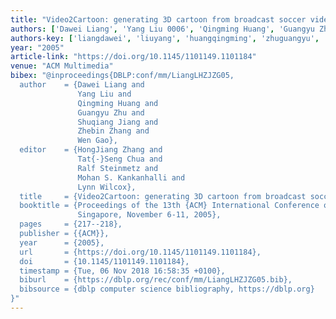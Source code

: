 ```yaml
---
title: "Video2Cartoon: generating 3D cartoon from broadcast soccer video"
authors: ['Dawei Liang', 'Yang Liu 0006', 'Qingming Huang', 'Guangyu Zhu', 'Shuqiang Jiang', 'Zhebin Zhang', 'Wen Gao 0001']
authors-key: ['liangdawei', 'liuyang', 'huangqingming', 'zhuguangyu', 'jiangshuqiang', 'zhangzhebin', 'gaowen']
year: "2005"
article-link: "https://doi.org/10.1145/1101149.1101184"
venue: "ACM Multimedia"
bibex: "@inproceedings{DBLP:conf/mm/LiangLHZJZG05,
  author    = {Dawei Liang and
               Yang Liu and
               Qingming Huang and
               Guangyu Zhu and
               Shuqiang Jiang and
               Zhebin Zhang and
               Wen Gao},
  editor    = {HongJiang Zhang and
               Tat{-}Seng Chua and
               Ralf Steinmetz and
               Mohan S. Kankanhalli and
               Lynn Wilcox},
  title     = {Video2Cartoon: generating 3D cartoon from broadcast soccer video},
  booktitle = {Proceedings of the 13th {ACM} International Conference on Multimedia,
               Singapore, November 6-11, 2005},
  pages     = {217--218},
  publisher = {{ACM}},
  year      = {2005},
  url       = {https://doi.org/10.1145/1101149.1101184},
  doi       = {10.1145/1101149.1101184},
  timestamp = {Tue, 06 Nov 2018 16:58:35 +0100},
  biburl    = {https://dblp.org/rec/conf/mm/LiangLHZJZG05.bib},
  bibsource = {dblp computer science bibliography, https://dblp.org}
}"
---
```

